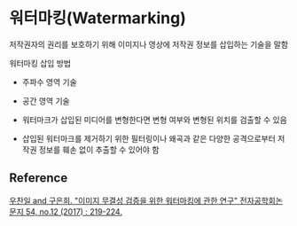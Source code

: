 # 워터마킹(Watermarking)

저작권자의 권리를 보호하기 위해 이미지나 영상에 저작권 정보를 삽입하는 기술을 말함

워터마킹 삽입 방법

- 주파수 영역 기술
- 공간 영역 기술

- 워터마크가 삽입된 미디어를 변형한다면 변형 여부와 변형된 위치를 검출할 수 있음
- 삽입된 워터마크를 제거하기 위한 필터링이나 왜곡과 같은 다양한 공격으로부터 저작권 정보를 훼손 없이 추출할 수 있어야 함

## Reference

[우찬일 and 구은희. "이미지 무결성 검증을 위한 워터마킹에 관한 연구" 전자공학회논문지 54, no.12 (2017) : 219-224.](https://www.kci.go.kr/kciportal/ci/sereArticleSearch/ciSereArtiView.kci?sereArticleSearchBean.artiId=ART002292373)

